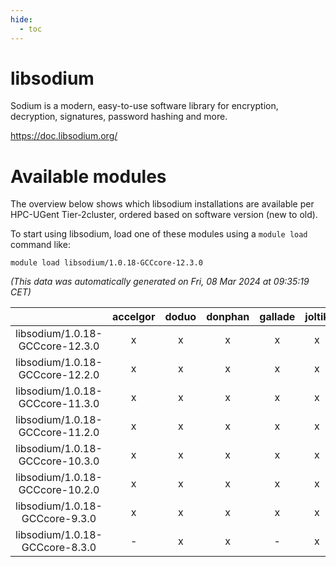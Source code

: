 ```yaml
---
hide:
  - toc
---
```


libsodium
=========


Sodium is a modern, easy-to-use software library for encryption, decryption, signatures, password hashing and more.

https://doc.libsodium.org/
# Available modules


The overview below shows which libsodium installations are available per HPC-UGent Tier-2cluster, ordered based on software version (new to old).

To start using libsodium, load one of these modules using a `module load` command like:

```shell
module load libsodium/1.0.18-GCCcore-12.3.0
```

*(This data was automatically generated on Fri, 08 Mar 2024 at 09:35:19 CET)*  

| |accelgor|doduo|donphan|gallade|joltik|skitty|
| :---: | :---: | :---: | :---: | :---: | :---: | :---: |
|libsodium/1.0.18-GCCcore-12.3.0|x|x|x|x|x|x|
|libsodium/1.0.18-GCCcore-12.2.0|x|x|x|x|x|x|
|libsodium/1.0.18-GCCcore-11.3.0|x|x|x|x|x|x|
|libsodium/1.0.18-GCCcore-11.2.0|x|x|x|x|x|x|
|libsodium/1.0.18-GCCcore-10.3.0|x|x|x|x|x|x|
|libsodium/1.0.18-GCCcore-10.2.0|x|x|x|x|x|x|
|libsodium/1.0.18-GCCcore-9.3.0|x|x|x|x|x|x|
|libsodium/1.0.18-GCCcore-8.3.0|-|x|x|-|x|x|
